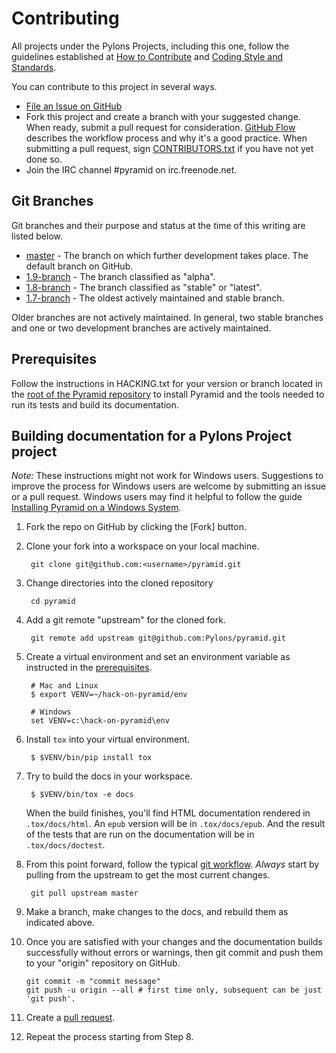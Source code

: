 Contributing
============

All projects under the Pylons Projects, including this one, follow the
guidelines established at [How to
Contribute](https://pylonsproject.org//community/how-to-contribute) and
[Coding Style and
Standards](http://docs.pylonsproject.org/en/latest/community/codestyle.html).

You can contribute to this project in several ways.

* [File an Issue on GitHub](https://github.com/Pylons/pyramid/issues)
* Fork this project and create a branch with your suggested change. When ready,
  submit a pull request for consideration. [GitHub
  Flow](https://guides.github.com/introduction/flow/index.html) describes the
  workflow process and why it's a good practice. When submitting a pull
  request, sign
  [CONTRIBUTORS.txt](https://github.com/Pylons/pyramid/blob/master/CONTRIBUTORS.txt)
  if you have not yet done so.
* Join the IRC channel #pyramid on irc.freenode.net.

Git Branches
------------
Git branches and their purpose and status at the time of this writing are
listed below.

* [master](https://github.com/Pylons/pyramid/) - The branch on which further
  development takes place. The default branch on GitHub.
* [1.9-branch](https://github.com/Pylons/pyramid/tree/1.9-branch) - The branch
  classified as "alpha".
* [1.8-branch](https://github.com/Pylons/pyramid/tree/1.8-branch) - The branch
  classified as "stable" or "latest".
* [1.7-branch](https://github.com/Pylons/pyramid/tree/1.7-branch) - The oldest
  actively maintained and stable branch.

Older branches are not actively maintained. In general, two stable branches and
one or two development branches are actively maintained.

Prerequisites
-------------

Follow the instructions in HACKING.txt for your version or branch located in
the [root of the Pyramid repository](https://github.com/Pylons/pyramid/) to
install Pyramid and the tools needed to run its tests and build its
documentation.

Building documentation for a Pylons Project project
---------------------------------------------------

*Note:* These instructions might not work for Windows users. Suggestions to
improve the process for Windows users are welcome by submitting an issue or a
pull request. Windows users may find it helpful to follow the guide [Installing
Pyramid on a Windows
System](http://docs.pylonsproject.org/projects/pyramid/en/latest/narr/install.html#installing-pyramid-on-a-windows-system).

1.  Fork the repo on GitHub by clicking the [Fork] button.
2.  Clone your fork into a workspace on your local machine.

         git clone git@github.com:<username>/pyramid.git

3.  Change directories into the cloned repository

         cd pyramid

4.  Add a git remote "upstream" for the cloned fork.

         git remote add upstream git@github.com:Pylons/pyramid.git

5.  Create a virtual environment and set an environment variable as instructed in the
    [prerequisites](https://github.com/Pylons/pyramid/blob/master/HACKING.txt#L55-L58).

         # Mac and Linux
         $ export VENV=~/hack-on-pyramid/env

         # Windows
         set VENV=c:\hack-on-pyramid\env

6.  Install `tox` into your virtual environment.

         $ $VENV/bin/pip install tox

7.  Try to build the docs in your workspace.

         $ $VENV/bin/tox -e docs

     When the build finishes, you'll find HTML documentation rendered in
     `.tox/docs/html`. An `epub` version will be in `.tox/docs/epub`. And the
     result of the tests that are run on the documentation will be in
     `.tox/docs/doctest`.

8.  From this point forward, follow the typical [git
    workflow](https://help.github.com/articles/what-is-a-good-git-workflow/).
    *Always* start by pulling from the upstream to get the most current changes.

         git pull upstream master

9.  Make a branch, make changes to the docs, and rebuild them as indicated above.

10.  Once you are satisfied with your changes and the documentation builds
     successfully without errors or warnings, then git commit and push them to
     your "origin" repository on GitHub.

         git commit -m "commit message"
         git push -u origin --all # first time only, subsequent can be just 'git push'.

11.  Create a [pull request](https://help.github.com/articles/using-pull-requests/).

12.  Repeat the process starting from Step 8.

